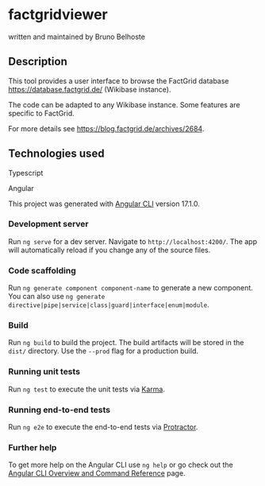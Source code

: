 # factgridviewer

<p>written and maintained by Bruno Belhoste</p>

## Description

This tool provides a user interface to browse the FactGrid database https://database.factgrid.de/ (Wikibase instance). 

The code can be adapted to any Wikibase instance. Some features are specific to FactGrid.

For more details see https://blog.factgrid.de/archives/2684.

## Technologies used

Typescript

Angular

This project was generated with [Angular CLI](https://github.com/angular/angular-cli) version 17.1.0.

### Development server

Run `ng serve` for a dev server. Navigate to `http://localhost:4200/`. The app will automatically reload if you change any of the source files.

### Code scaffolding

Run `ng generate component component-name` to generate a new component. You can also use `ng generate directive|pipe|service|class|guard|interface|enum|module`.

### Build

Run `ng build` to build the project. The build artifacts will be stored in the `dist/` directory. Use the `--prod` flag for a production build.

### Running unit tests

Run `ng test` to execute the unit tests via [Karma](https://karma-runner.github.io).

### Running end-to-end tests

Run `ng e2e` to execute the end-to-end tests via [Protractor](http://www.protractortest.org/).

### Further help

To get more help on the Angular CLI use `ng help` or go check out the [Angular CLI Overview and Command Reference](https://angular.io/cli) page.
